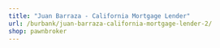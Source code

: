 ```yaml
---
title: "Juan Barraza - California Mortgage Lender"
url: /burbank/juan-barraza-california-mortgage-lender-2/
shop: pawnbroker
---
```

